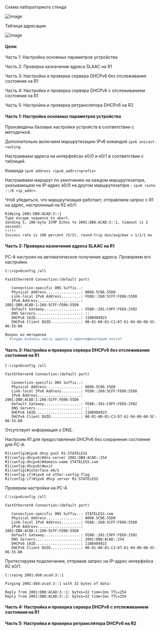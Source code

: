 Схема лабораторного стенда

![image](https://github.com/verttte/otus-labs/assets/165086553/491052cd-f67c-41d7-8e0c-6fb80f3040e9)


Таблица адресации

![image](https://github.com/verttte/otus-labs/assets/165086553/4a1fce24-c2b4-41ba-9e40-59b1359735cd)



#### Цели:

Часть 1: Настройка основных параметров устройства

Часть 2: Проверка назначения адреса SLAAC на R1

Часть 3: Настройка и проверка сервера DHCPv6 без отслеживания состояния на R1

Часть 4: Настройка и проверка сервера DHCPv6 с отслеживанием состояния на R1

Часть 5: Настройка и проверка ретранслятора DHCPv6 на R2

#### Часть 1: Настройка основных параметров устройства

Произведены базовые настройки устройств в соответствии с методичкой.

Дополнительно включаем маршрутизацию IPv6 командой `ipv6 unicast-routing`.

Настраиваем адреса на интерфейсах e0/0 и e0/1 в соответствии с таблицей.

Команда `ipv6 address <ipv6_addr>/<prefix>`

Настраиваем маршрут по умолчанию на каждом маршрутизаторе, указывающем на IP-адрес e0/0 на другом маршрутизаторе - `ipv6 route ::/0 <ip_addr>`.

Чтоб убедиться, что маршрутизация работает, отправляем запрос с R1 на адрес, настроенный на R2 e0/1:

```
R1#ping 2001:DB8:ACAD:3::1
Type escape sequence to abort.
Sending 5, 100-byte ICMP Echos to 2001:DB8:ACAD:3::1, timeout is 2 seconds:
!!!!!
Success rate is 100 percent (5/5), round-trip min/avg/max = 1/1/1 ms
```

#### Часть 2: Проверка назначения адреса SLAAC на R1

PC-A настроен на автоматическое получение адреса. Проверяем его настройки.

```
C:\>ipv6config /all

FastEthernet0 Connection:(default port)

   Connection-specific DNS Suffix..: 
   Physical Address................: 0060.5C06.55D0
   Link-local IPv6 Address.........: FE80::260:5CFF:FE06:55D0
   IPv6 Address....................: 2001:DB8:ACAD:1:260:5CFF:FE06:55D0
   Default Gateway.................: FE80::201:C9FF:FEE6:2502
   DNS Servers.....................: ::
   DHCPv6 IAID.....................: 1108484923
   DHCPv6 Client DUID..............: 00-01-00-01-C3-D7-61-94-00-60-5C-06-55-D0
```

```diff
Вопрос из методички
- Откуда взялась часть адреса с идентификатором хоста?
```

#### Часть 3: Настройка и проверка сервера DHCPv6 без отслеживания состояния на R1

```
C:\>ipv6config /all

FastEthernet0 Connection:(default port)

   Connection-specific DNS Suffix..: 
   Physical Address................: 0060.5C06.55D0
   Link-local IPv6 Address.........: FE80::260:5CFF:FE06:55D0
   IPv6 Address....................: 2001:DB8:ACAD:1:260:5CFF:FE06:55D0
   Default Gateway.................: FE80::201:C9FF:FEE6:2502
   DNS Servers.....................: ::
   DHCPv6 IAID.....................: 1108484923
   DHCPv6 Client DUID..............: 00-01-00-01-C3-D7-61-94-00-60-5C-06-55-D0
```

Отсутствует информация о DNS.

Настроим R1 для предоставления DHCPv6 без сохранения состояния для PC-A.

```
R1(config)#ipv6 dhcp pool R1-STATELESS
R1(config-dhcpv6)#dns-server 2001:DB8:ACAD::254
R1(config-dhcpv6)#domain-name STATELESS.com
R1(config-dhcpv6)#exit
R1(config)#interface e0/1
R1(config-if)#ipv6 nd other-config-flag
R1(config-if)#ipv6 dhcp server R1-STATELESS
```

Проверим настройки на PC-A

```
C:\>ipv6config /all

FastEthernet0 Connection:(default port)

   Connection-specific DNS Suffix..: STATELESS.com 
   Physical Address................: 0060.5C06.55D0
   Link-local IPv6 Address.........: FE80::260:5CFF:FE06:55D0
   IPv6 Address....................: 2001:DB8:ACAD:1:260:5CFF:FE06:55D0
   Default Gateway.................: FE80::201:C9FF:FEE6:2502
   DNS Servers.....................: 2001:DB8:ACAD::254
   DHCPv6 IAID.....................: 1108484923
   DHCPv6 Client DUID..............: 00-01-00-01-C3-D7-61-94-00-60-5C-06-55-D0
```

Протестируем подключение, отправив запрос на IP-адрес интерфейса R2 e0/1. 

```
C:\>ping 2001:db8:acad:3::1

Pinging 2001:db8:acad:3::1 with 32 bytes of data:

Reply from 2001:DB8:ACAD:3::1: bytes=32 time<1ms TTL=254
Reply from 2001:DB8:ACAD:3::1: bytes=32 time<1ms TTL=254
```

#### Часть 4: Настройка и проверка сервера DHCPv6 с отслеживанием состояния на R1



#### Часть 5: Настройка и проверка ретранслятора DHCPv6 на R2


